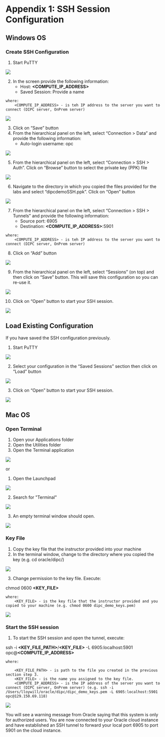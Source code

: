 # Appendix 1: SSH Session Configuration

## Windows OS

### Create SSH Configuration

1.	Start PuTTY

![](images/Ap1/imageAp1_10.png)
 

2.	In the screen provide the following information:
    -  Host: **\<COMPUTE_IP_ADDRESS\>**
    - Saved Session: Provide a name 
```
where:
    <COMPUTE_IP_ADDRESS> - is teh IP address to the server you want to connect (DIPC server, OnPrem server)
```
![](images/Ap1/imageAp1_20.png)
 
3.	Click on “Save” button
4.	From the hierarchical panel on the left, select “Connection > Data” and provide the following information:
    - Auto-login username: opc

![](images/Ap1/imageAp1_30.png)

5.	From the hierarchical panel on the left, select “Connection > SSH > Auth”. Click on “Browse”  button to select the private key (PPK) file

 ![](images/Ap1/imageAp1_40.png)

6.	Navigate to the directory in which you copied the files provided for the labs and select “dipcdemoSSH.ppk”. Click on “Open” button

 ![](images/Ap1/imageAp1_50.png)

7.	From the hierarchical panel on the left, select “Connection > SSH > Tunnels” and provide the following information:
    - Source port: 6905
    - Destination: **\<COMPUTE_IP_ADDRESS\>**:5901
```
where:
    <COMPUTE_IP_ADDRESS> - is teh IP address to the server you want to connect (DIPC server, OnPrem server)
```
8.	Click on “Add” button

 ![](images/Ap1/imageAp1_60.png)

9.	From the hierarchical panel on the left, select “Sessions” (on top) and then click on “Save” button. This will save this configuration so you can re-use it.

 ![](images/Ap1/imageAp1_70.png)

10.	Click on “Open” button to start your SSH session. 

 ![](images/Ap1/imageAp1_80.png)



## Load Existing Configuration
If you have saved the SSH configuration previously.

1.	Start PuTTY

![](images/Ap1/imageAp1_10.png)

2.	Select your configuration in the “Saved Sessions” section then click on “Load” button

 ![](images/Ap1/imageAp1_90.png)

3.	Click on “Open” button to start your SSH session. 
 
![](images/Ap1/imageAp1_100.png) 



## Mac OS
### Open Terminal
1. Open your Applications folder
2. Open the Utilities folder
3. Open the Terminal application

![](images/Ap1/imageAp1_110.png)

or 

1. Open the Launchpad

![](images/Ap1/imageAp1_120.png) 

2. Search for "Terminal"

![](images/Ap1/imageAp1_130.png) 

3. An empty terminal window should open.

![](images/Ap1/imageAp1_140.png)


### Key File

1. Copy the key file that the instructor provided into your machine
2. In the terminal window, change to the directory where you copied the key (e.g. cd oracle/dipc/)

![](images/Ap1/imageAp1_150.png)

3. Change permission to the key file. Execute:

chmod 0600 **\<KEY_FILE\>** 
```
where:
    <KEY_FILE> - is the key file that the instructor provided and you copied to your machine (e.g. chmod 0600 dipc_demo_keys.pem)
```
![](images/Ap1/imageAp1_160.png)


### Start the SSH session

1. To start the SSH session and open the tunnel, execute:

ssh -i **\<KEY_FILE_PATH\>**/**\<KEY_FILE\>** -L 6905:localhost:5901 opc@**\<COMPUTE_IP_ADDRESS\>**
```
where:

    <KEY_FILE_PATH> - is path to the file you created in the previous section step 3.
    <KEY_FILE> - is the name you assigned to the key file.
    <COMPUTE_IP_ADDRESS> - is the IP address of the server you want to connect (DIPC server, OnPrem server) (e.g. ssh -i /Users/lloywill/oracle/dipc/dipc_demo_keys.pem -L 6905:localhost:5901 opc@129.150.69.118)
```
![](images/Ap1/imageAp1_170.png)

You will see a warning message from Oracle saying that this system is only for authorized users. You are now connected to your Oracle cloud instance and have established an SSH tunnel to forward your local port 6905 to port 5901 on the cloud instance.